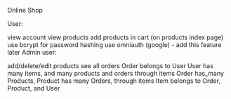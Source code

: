 Online Shop

User:

view account
view products
add products in cart (on products index page)
use bcrypt for password hashing
use omniauth (google) - add this feature later
Admin user:

add/delete/edit products
see all orders
Order belongs to User User has many items, and many products and orders through items Order has_many Products, Product has many Orders, through items Item belongs to Order, Product, and User
